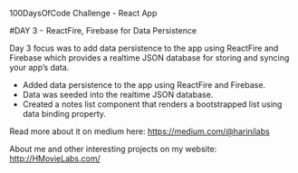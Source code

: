 100DaysOfCode Challenge - React App

#DAY 3 -  ReactFire, Firebase for Data Persistence

Day 3 focus was to add data persistence to the app using ReactFire and Firebase which provides a realtime JSON database for storing and syncing your app’s data.

- Added data persistence to the app using ReactFire and Firebase.
- Data was seeded into the realtime JSON database.
- Created a notes list component that renders a bootstrapped list using data binding property.

Read more about it on medium here: https://medium.com/@harinilabs

About me and other interesting projects on my website: http://HMovieLabs.com/

